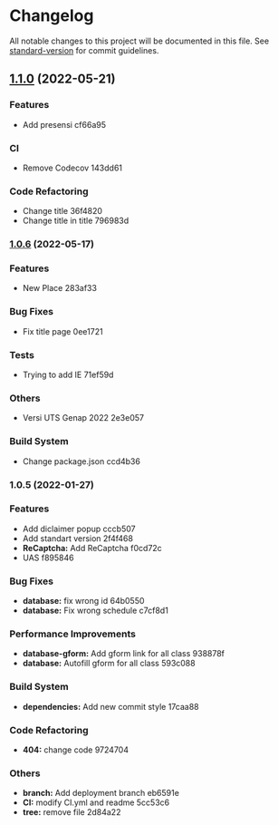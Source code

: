 # Changelog

All notable changes to this project will be documented in this file. See [standard-version](https://github.com/conventional-changelog/standard-version) for commit guidelines.

## [1.1.0](///compare/v1.0.6...v1.1.0) (2022-05-21)


### Features

* Add presensi cf66a95


### CI

* Remove Codecov 143dd61


### Code Refactoring

* Change title 36f4820
* Change title in title 796983d

### [1.0.6](///compare/v1.0.5...v1.0.6) (2022-05-17)


### Features

* New Place 283af33


### Bug Fixes

* Fix title page 0ee1721


### Tests

* Trying to add IE 71ef59d


### Others

* Versi UTS Genap 2022 2e3e057


### Build System

* Change package.json ccd4b36

### 1.0.5 (2022-01-27)


### Features

* Add diclaimer popup cccb507
* Add standart version 2f4f468
* **ReCaptcha:** Add ReCaptcha f0cd72c
* UAS f895846


### Bug Fixes

* **database:** fix wrong id 64b0550
* **database:** Fix wrong schedule c7cf8d1


### Performance Improvements

* **database-gform:** Add gform link for all class 938878f
* **database:** Autofill gform for all class 593c088


### Build System

* **dependencies:** Add new commit style 17caa88


### Code Refactoring

* **404:** change code 9724704


### Others

* **branch:** Add deployment branch eb6591e
* **CI:** modify CI.yml and readme 5cc53c6
* **tree:** remove file 2d84a22
